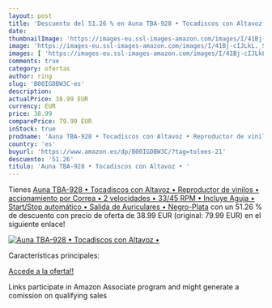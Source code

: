 ```yaml
---
layout: post
title: 'Descuento del 51.26 % en Auna TBA-928 • Tocadiscos con Altavoz • '
date: 
thumbnailImage: 'https://images-eu.ssl-images-amazon.com/images/I/41Bj-cIJLkL._SL200_.jpg'
image: 'https://images-eu.ssl-images-amazon.com/images/I/41Bj-cIJLkL._SL200_.jpg'
images: [ 'https://images-eu.ssl-images-amazon.com/images/I/41Bj-cIJLkL._SL200_.jpg' ]
comments: true
category: ofertas
author: ring
slug: 'B00IGDBW3C-es'
description:
actualPrice: 38.99 EUR
currency: EUR
price: 38.99
comparePrice: 79.99 EUR
inStock: true
prodname: 'Auna TBA-928 • Tocadiscos con Altavoz • Reproductor de vinilos • accionamiento por Correa • 2 velocidades • 33/45 RPM • Incluye Aguja • Start/Stop automático • Salida de Auriculares • Negro-Plata'
country: 'es'
buyurl: 'https://www.amazon.es/dp/B00IGDBW3C/?tag=tolees-21'
descuento: '51.26'
titulo: 'Auna TBA-928 • Tocadiscos con Altavoz • '
---
```


Tienes [Auna TBA-928 • Tocadiscos con Altavoz • Reproductor de vinilos • accionamiento por Correa • 2 velocidades • 33/45 RPM • Incluye Aguja • Start/Stop automático • Salida de Auriculares • Negro-Plata](https://www.amazon.es/dp/B00IGDBW3C/?tag=tolees-21) con un 51.26 % de descuento con precio de oferta de 38.99 EUR (original: 79.99 EUR) en el siguiente enlace!

[![Auna TBA-928 • Tocadiscos con Altavoz • ](https://images-eu.ssl-images-amazon.com/images/I/41Bj-cIJLkL._SL200_.jpg)](https://www.amazon.es/dp/B00IGDBW3C/?tag=tolees-21)

Características principales:


[Accede a la oferta!!](https://www.amazon.es/dp/B00IGDBW3C/?tag=tolees-21)

Links participate in Amazon Associate program and might generate a comission on qualifying sales


